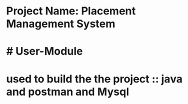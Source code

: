 # Project Name: Placement Management System

#                  # User-Module

# used to build the the project :: java and postman and Mysql

